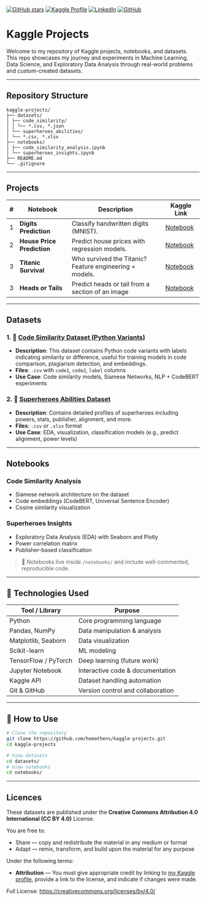 <!-- Badges: build your brand at the top -->
[![GitHub stars](https://img.shields.io/github/stars/hemathens/kaggle-projects?style=social)](https://github.com/hemathens/kaggle-projects/stargazers)
[![Kaggle Profile](https://img.shields.io/badge/Kaggle-hem%20ajit%20patel-20BEFF?logo=kaggle)](https://www.kaggle.com/hemajitpatel)
[![LinkedIn](https://img.shields.io/badge/LinkedIn-Hem%20Ajit%20Patel-0A66C2?logo=linkedin)](https://www.linkedin.com/in/hem-patel19)
[![GitHub](https://img.shields.io/badge/GitHub-hemathens-181717?logo=github)](https://github.com/hemathens)

# Kaggle Projects 

Welcome to my repository of Kaggle projects, notebooks, and datasets.  
This repo showcases my journey and experiments in Machine Learning, Data Science, and Exploratory Data Analysis through real-world problems and custom-created datasets.

---

## Repository Structure

```folder structure
kaggle-projects/
├── datasets/
│ ├── code_similarity/
│ │ └── *.csv, *.json
│ └── superheroes_abilities/
│ └── *.csv, *.xlsx
├── notebooks/
│ ├── code_similarity_analysis.ipynb
│ └── superheroes_insights.ipynb
├── README.md
└── .gitignore
```

---

## Projects

| #  | Notebook                    | Description                                      | Kaggle Link                                             |
|----|-----------------------------|--------------------------------------------------|---------------------------------------------------------|
| 1  |  **Digits Prediction**     | Classify handwritten digits (MNIST).             | [Notebook](https://www.kaggle.com/hemajitpatel/digits-prediction-hem) |
| 2  |  **House Price Prediction** | Predict house prices with regression models.      | [Notebook](https://www.kaggle.com/hemajitpatel/house-price-hem)       |
| 3  |  **Titanic Survival**      | Who survived the Titanic? Feature engineering + models. | [Notebook](https://www.kaggle.com/hemajitpatel/titanic-hem)           |
| 3  |  **Heads or Tails**      | Predict heads or tail from a section of an image | [Notebook](https://www.kaggle.com/code/hemajitpatel/heads-or-tails-hem)           |

---

## Datasets

### 1. 🔗 [Code Similarity Dataset (Python Variants)](https://www.kaggle.com/datasets/hemajitpatel/code-similarity-dataset-python-variants)

- **Description**: This dataset contains Python code variants with labels indicating similarity or difference, useful for training models in code comparison, plagiarism detection, and embeddings.
- **Files**: `.csv` with `code1`, `code2`, `label` columns
- **Use Case**: Code similarity models, Siamese Networks, NLP + CodeBERT experiments

### 2. 🔗 [Superheroes Abilities Dataset](https://www.kaggle.com/datasets/hemajitpatel/superheros-abilities-dataset)

- **Description**: Contains detailed profiles of superheroes including powers, stats, publisher, alignment, and more.
- **Files**: `.csv` or `.xlsx` format
- **Use Case**: EDA, visualization, classification models (e.g., predict alignment, power levels)

---

## Notebooks

### Code Similarity Analysis
- Siamese network architecture on the dataset
- Code embeddings (CodeBERT, Universal Sentence Encoder)
- Cosine similarity visualization

### Superheroes Insights
- Exploratory Data Analysis (EDA) with Seaborn and Plotly
- Power correlation matrix
- Publisher-based classification

> 📁 Notebooks live inside `/notebooks/` and include well-commented, reproducible code.

---

## 🔧 Technologies Used

| Tool / Library       | Purpose                          |
|----------------------|----------------------------------|
| Python               | Core programming language        |
| Pandas, NumPy        | Data manipulation & analysis     |
| Matplotlib, Seaborn  | Data visualization               |
| Scikit-learn         | ML modeling                      |
| TensorFlow / PyTorch | Deep learning (future work)      |
| Jupyter Notebook     | Interactive code & documentation |
| Kaggle API           | Dataset handling automation      |
| Git & GitHub         | Version control and collaboration|

---

## 🚀 How to Use

```bash
# Clone the repository
git clone https://github.com/hemathens/kaggle-projects.git
cd kaggle-projects

# View datasets
cd datasets/
# View notebooks
cd notebooks/
```

---

## Licences

These datasets are published under the **Creative Commons Attribution 4.0 International (CC BY 4.0)** License.

You are free to:

- Share — copy and redistribute the material in any medium or format
- Adapt — remix, transform, and build upon the material for any purpose

Under the following terms:

- **Attribution** — You must give appropriate credit by linking to [my Kaggle profile](https://www.kaggle.com/hemajitpatel), provide a link to the license, and indicate if changes were made.

Full License: https://creativecommons.org/licenses/by/4.0/
